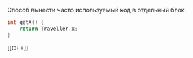 Способ вынести часто используемый код в отдельный блок.

```c++
int getX() {
	return Traveller.x;
}
```
[[C++]]